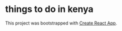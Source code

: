 # things to do in kenya

This project was bootstrapped with [Create React App](https://github.com/facebook/create-react-app).


